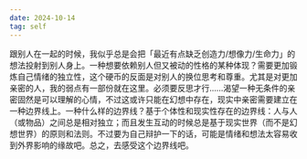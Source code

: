 ```yaml
---
date: 2024-10-14
tag: self
---
```

跟别人在一起的时候，我似乎总是会把「最近有点缺乏创造力/想像力/生命力」的想法投射到别人身上。一种想要依赖别人但又被动的性格的某种体现？需要更加锻炼自己情绪的独立性，这个硬币的反面是对别人的换位思考和尊重。尤其是对更加亲密的人，我的弱点有一部份就在这里。必须要反思才行……渴望一种无条件的亲密固然是可以理解的心情，不过这或许只能在幻想中存在，现实中亲密需要建立在一种边界线上。一种什么样的边界线？基于个体性和现实性存在的边界线：人与人（或物品）之间总是相对独立；而且发生互动的时候总是基于现实世界（而不是幻想世界）的原则和法则。不过要为自己辩护一下的话，可能是情绪和想法太容易收到外界影响的缘故吧。总之，去感受这个边界线吧。